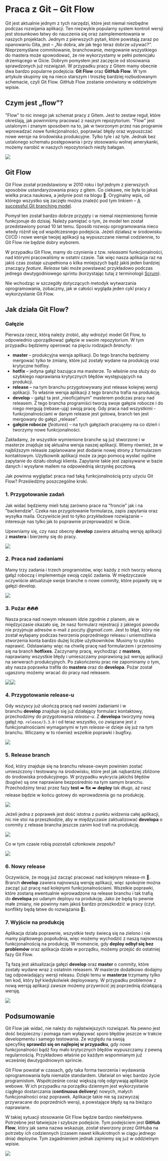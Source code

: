 

# Praca z Git – Git Flow

Git jest aktualnie jednym z tych narzędzi, które jest niemal niezbędne podczas rozwijania aplikacji. Ten niezwykle popularny system kontroli wersji jest stosunkowo łatwy do nauczenia się oraz zaimplementowania w naszych projektach. Jednym z pierwszych pytań, które powstają zaraz po opanowaniu Gita, jest – „No dobra, ale jak tego teraz dobrze używać?”. Nieprzemyślane commitowanie, branchowanie, mergowanie wszystkiego do mastera może spowodować, że nie wykorzystamy w pełni potencjału drzemiącego w Gicie. Dobrym pomysłem jest zaczęcie od stosowania sprawdzonych już rozwiązań. W przypadku pracy z Gitem mamy obecnie dwa bardzo popularne podejścia: **Git Flow** oraz **GitHub Flow**. W tym artykule skupimy się na nieco starszym i troszkę bardziej rozbudowanym schemacie, czyli Git Flow. GitHub Flow zostanie omówiony w oddzielnym wpisie.

## [](https://www.frontstack.pl/blog/praca-z-git-git-flow#czym-jest-flow)Czym jest „flow”?

"Flow" to nic innego jak schemat pracy z Gitem. Jest to zestaw reguł, które określają, jak powinniśmy pracować z naszym repozytorium. "Flow" jest ustalonym i znanym sposobem na to, jak w tworzonym przez nas programie wprowadzać nowe funkcjonalności, poprawiać błędy oraz wypuszczać nowe wersje na środowiska produkcyjne. Tylko tyle i aż tyle. Jednak bez ustalonego schematu postępowania i przy stosowaniu wolnej amerykanki, możemy narobić w naszych repozytoriach niezły bałagan.

![](https://www.frontstack.pl/blog/praca-z-git-git-flow/mess.gif)

## [](https://www.frontstack.pl/blog/praca-z-git-git-flow#git-flow)Git Flow

Git Flow został przedstawiony w 2010 roku i był jednym z pierwszych sposobów ustandaryzowania pracy z gitem. Co ciekawe, nie była to jakaś wielka praca naukowa, a jedynie post na blogu 🙂. Oryginalny wpis, od którego wszystko się zaczęło można znaleźć pod tym linkiem – [A successful Git branching model](https://nvie.com/posts/a-successful-git-branching-model/).

Pomysł ten został bardzo dobrze przyjęty i w niemal niezmienionej formie funkcjonuje do dzisiaj. Należy pamiętać o tym, że model ten został przedstawiony ponad 10 lat temu. Sposób rozwoju oprogramowania nieco wtedy różnił się od współczesnego podejścia. Jeżeli działasz w środowisku CI/CD i nowe wersje twojej aplikacji są wypuszczane niemal codziennie, to Git Flow nie będzie dobry wyborem.

W przypadku Git Flow, mamy do czynienia z tzw. _releasami_ funkcjonalności, nad którymi pracowaliśmy w ostatni czasie. Tak więc nasza aplikacja raz na jakiś czas zostaje uzupełniona o kilka mniejszych bądź jakiś jeden bardziej znaczący _feature_. _Release_ taki może powstawać przykładowo podczas jednego dwutygodniowego sprintu (korzystając tutaj z terminologii [Scrum](https://pl.wikipedia.org/wiki/Scrum)).

Nie wchodząc w szczegóły dotyczących metodyk wytwarzania oprogramowania, zobaczmy, jak w całości wygląda jeden cykl pracy z wykorzystanie Git Flow.

## [](https://www.frontstack.pl/blog/praca-z-git-git-flow#jak-dzia%C5%82a-git-flow)Jak działa Git Flow?

### [](https://www.frontstack.pl/blog/praca-z-git-git-flow#ga%C5%82%C4%99zie)Gałęzie

Pierwsza rzecz, którą należy zrobić, aby wdrożyć model Git Flow, to odpowiednio uporządkować gałęzie w swoim repozytorium. W tym przypadku będziemy operować na pięciu rodzajach _branchy_:

- **master** – produkcyjna wersja aplikacji. Do tego brancha będziemy mergować tylko te zmiany, które już zostały wydane na produkcję oraz krytyczne hotfixy.
- **hotfix** – jedyna gałąź bazująca ma masterze. To właśnie ona służy do szybkiego naprawiania krytycznych błędów występujących na produkcji.
- **release** – na tym branchu przygotowywany jest release kolejnej wersji aplikacji. To właśnie wersja aplikacji z tego brancha trafia na produkcję.
- **develop** – gałąź ta jest „nieoficjalnym” masterem podczas pracy nad releasem. Z tego brancha programiści tworzą swoje gałęzie robocze i do niego mergują (rebase-ują) swoją pracę. Gdy praca nad wszystkimi - funkcjonalnościami w danym releasie jest gotowa, branch ten jest mergowany do gałęzi „release”.
- **gałęzie robocze** (_features_) – na tych gałęziach pracujemy na co dzień i tworzymy nowe funkcjonalności.

Zakładamy, że wszystkie wymienione branche są już stworzone i w masterze znajduje się aktualna wersja naszej aplikacji. Wiemy również, że w najbliższym releasie zaplanowane jest dodanie nowej strony z formularzem kontaktowym. Użytkownik aplikacji może za jego pomocą wysłać ogólne zapytanie do działu obsługi klienta. Zapytanie takie jest zapisywane w bazie danych i wysyłane mailem na odpowiednią skrzynkę pocztową.

Jak powinna wyglądać praca nad taką funkcjonalnością przy użyciu Git Flow? Prześledźmy poszczególne kroki.

### [](https://www.frontstack.pl/blog/praca-z-git-git-flow#1-przygotowanie-zada%C5%84)1. Przygotowanie zadań

Jak widać będziemy mieli tutaj zarówno prace na "froncie" jak i na "backendzie". Czeka nas przygotowanie formularza, zapis zapytania oraz wysyłka maila. Oczywiście jest to tylko przykładowe rozwiązanie – interesuje nas tylko jak to poprawnie przeprowadzić w Gicie.

Upewniamy się, czy nasz obecny **develop** zawiera aktualną wersję aplikacji z **mastera** i bierzemy się do pracy.

![](https://www.frontstack.pl/blog/praca-z-git-git-flow/flow1.webp)

### [](https://www.frontstack.pl/blog/praca-z-git-git-flow#2-praca-nad-zadaniami)2. Praca nad zadaniami

Mamy trzy zadania i trzech programistów, więc każdy z nich tworzy własną gałąź roboczą i implementuje swoją część zadania. W międzyczasie oczywiście aktualizuje swoje branche o nowe commity, które pojawiły się w gałęzi develop.

![](https://www.frontstack.pl/blog/praca-z-git-git-flow/flow2.webp)

### [](https://www.frontstack.pl/blog/praca-z-git-git-flow#3-po%C5%BCar-)3. Pożar 🔥🔥🔥

Nasza praca nad nowym releasem idzie zgodnie z planem, ale w międzyczasie okazało się, że nasz formularz rejestracji z jakiegoś powodu nie przyjmuje adresów e-mail z poczty _@gmail.com_. Jest to błąd, który nie został wyłapany podczas tworzenia poprzedniego releasu i uniemożliwia stworzenia konta bardzo dużej liczbie użytkowników. Musimy to szybko naprawić. Odstawiamy więc na chwilę pracę nad formularzem i przenosimy się na branch **hotfixes**. Zaczynamy pracę, wychodząc z **mastera**, naprawiamy wszystkie błędy i umieszczamy poprawioną już wersję aplikacji na serwerach produkcyjnych. Po zakończeniu prac nie zapominamy o tym, aby nasza poprawka trafiła do **mastera** oraz do **developa**. Pożar został ugaszony możemy wracać do pracy nad releasem.

![](https://www.frontstack.pl/blog/praca-z-git-git-flow/fire.gif)![](https://www.frontstack.pl/blog/praca-z-git-git-flow/flow3.webp)

### [](https://www.frontstack.pl/blog/praca-z-git-git-flow#4-przygotowanie-release-u)4. Przygotowanie release-u

Gdy wszyscy już ukończą pracę nad swoimi zadaniami i w branchu **develop** znajduje się już działający formularz kontaktowy, przechodzimy do przygotowania _release-u_. Z **developa** tworzymy nową gałąź np. `release/3.3.0` i od teraz wszystko, co związane jest z funkcjonalnościami wymaganymi w tym _release-ie_ dzieje się już na tym branchu. Wliczamy w to również wszelkie poprawki i bugfixy.

![](https://www.frontstack.pl/blog/praca-z-git-git-flow/flow4.webp)

### [](https://www.frontstack.pl/blog/praca-z-git-git-flow#5-release-branch)5. Release branch

Kod, który znajduje się na branchu release-owym powinien zostać umieszczony i testowany na środowisku, które jest jak najbardziej zbliżone do środowiska produkcyjnego. W przypadku wykrycia jakichś błędów (bugów) są one naprawiane bezpośrednio na tym samym branchu. Przechodzimy teraz przez fazy **test** ➡️ **fix** ➡️ **deploy** tak długo, aż nasz release będzie w końcu gotowy do wprowadzenia go na produkcję.

![](https://www.frontstack.pl/blog/praca-z-git-git-flow/release.webp)

Jeżeli jedna z poprawek jest dość istotna z punktu widzenia całej aplikacji, nic nie stoi na przeszkodzie, aby w międzyczasie zaktualizować **developa** o commity z release brancha jeszcze zanim kod trafi na produkcję.

![](https://www.frontstack.pl/blog/praca-z-git-git-flow/flow5.webp)

Co w tym czasie robią pozostali członkowie zespołu?

![](https://www.frontstack.pl/blog/praca-z-git-git-flow/sleep.gif)

### [](https://www.frontstack.pl/blog/praca-z-git-git-flow#6-nowy-release)6. Nowy release

Oczywiście, że mogą już zacząć pracować nad kolejnym release-m 🙂. Branch **develop** zawiera najnowszą wersję aplikacji, więc spokojnie można zacząć już pracę nad kolejnymi funkcjonalnościami. Wszelkie poprawki, które zostaną ewentualnie wprowadzone na release branchu i tak trafią do **developa** po udanym deployu na produkcję. Jako że będą to pewnie małe zmiany, nie powinny nam jakoś bardzo przeszkodzić w pracy (czyt. konflikty będą łatwe do rozwiązania 🙂).

### [](https://www.frontstack.pl/blog/praca-z-git-git-flow#7-wyj%C5%9Bcie-na-produkcj%C4%99)7. Wyjście na produkcję

Aplikacja działa poprawnie, wszystkie testy świecą się na zielono i nie mamy piątkowego popołudnia, więc możemy wychodzić z naszą najnowszą funkcjonalnością na produkcję. W momencie, gdy **deploy odbył się bez problemów** oraz aplikacja działa w porządku, możemy przejść do ostatniej fazy Git Flow.

Tą fazą jest aktualizacja gałęzi **develop** oraz **master** o commity, które zostały wydane wraz z ostatnim releasem. W masterze dodatkowo dodajmy tag odpowiadający wersji releasu. Dzięki temu w **masterze** trzymamy tylko ten kod, który był kiedykolwiek deployowany. W przypadku problemów z nową wersją aplikacji zawsze możemy przywrócić jej poprzednią działającą wersję.

![](https://www.frontstack.pl/blog/praca-z-git-git-flow/flow6.webp)

## [](https://www.frontstack.pl/blog/praca-z-git-git-flow#podsumowanie)Podsumowanie

Git Flow jak widać, nie należy do najłatwiejszych rozwiązań. Na pewno jest dość bezpieczny i pomaga nam wyłapywać sporo błędów jeszcze w trakcie developmentu i samego testowania. Ze względu na swoją specyfikę **sprawdzi się on najlepiej w przypadku**, gdy nowe funkcjonalności bądź fixy mało krytycznych błędów wypuszczamy z pewną regularnością. Przykładowo właśnie po każdym wspomnianym już wcześniej dwutygodniowym sprincie.

Git Flow powstał w czasach, gdy taka forma tworzenia i wydawania oprogramowania była niemalże standardem. Ułatwiał on więc bardzo życie programistom. Współcześnie coraz większą rolę odgrywają aplikacje webowe. W ich przypadku na porządku dziennym jest wykorzystanie ciągłego dostarczania (**continuous delivery**) nowych, małych funkcjonalności oraz poprawek. Aplikacje takie nie są zazwyczaj przywracane do poprzednich wersji, a powstające błędy są na bieżąco naprawiane.

W takiej sytuacji stosowanie Git Flow będzie bardzo nieefektywne. Potrzebne jest łatwiejsze i szybsze podejście. Tym podejściem jest **GitHub Flow**, który jak sama nazwa wskazuje, został stworzony przez GitHuba na potrzeby ich codziennych (czasem nawet kilkukrotnych w ciągu jednego dnia) deployów. Tym zagadnieniem jednak zajmiemy się już w oddzielnym wpisie.

![](https://www.frontstack.pl/blog/praca-z-git-git-flow/flow7.webp)